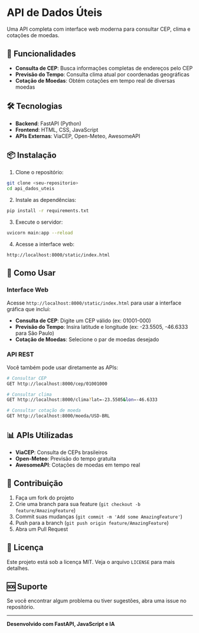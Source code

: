 # API de Dados Úteis

Uma API completa com interface web moderna para consultar CEP, clima e cotações de moedas.

## 🚀 Funcionalidades

- **Consulta de CEP**: Busca informações completas de endereços pelo CEP
- **Previsão do Tempo**: Consulta clima atual por coordenadas geográficas
- **Cotação de Moedas**: Obtém cotações em tempo real de diversas moedas

## 🛠️ Tecnologias

- **Backend**: FastAPI (Python)
- **Frontend**: HTML, CSS, JavaScript
- **APIs Externas**: ViaCEP, Open-Meteo, AwesomeAPI

## 📦 Instalação

1. Clone o repositório:
```bash
git clone <seu-repositorio>
cd api_dados_uteis
```

2. Instale as dependências:
```bash
pip install -r requirements.txt
```

3. Execute o servidor:
```bash
uvicorn main:app --reload
```

4. Acesse a interface web:
```
http://localhost:8000/static/index.html
```

## 🎯 Como Usar

### Interface Web
Acesse `http://localhost:8000/static/index.html` para usar a interface gráfica que inclui:

- **Consulta de CEP**: Digite um CEP válido (ex: 01001-000)
- **Previsão do Tempo**: Insira latitude e longitude (ex: -23.5505, -46.6333 para São Paulo)
- **Cotação de Moedas**: Selecione o par de moedas desejado

### API REST
Você também pode usar diretamente as APIs:

```bash
# Consultar CEP
GET http://localhost:8000/cep/01001000

# Consultar clima
GET http://localhost:8000/clima?lat=-23.5505&lon=-46.6333

# Consultar cotação de moeda
GET http://localhost:8000/moeda/USD-BRL
```

## 📊 APIs Utilizadas

- **ViaCEP**: Consulta de CEPs brasileiros
- **Open-Meteo**: Previsão do tempo gratuita
- **AwesomeAPI**: Cotações de moedas em tempo real

## 🤝 Contribuição

1. Faça um fork do projeto
2. Crie uma branch para sua feature (`git checkout -b feature/AmazingFeature`)
3. Commit suas mudanças (`git commit -m 'Add some AmazingFeature'`)
4. Push para a branch (`git push origin feature/AmazingFeature`)
5. Abra um Pull Request

## 📝 Licença

Este projeto está sob a licença MIT. Veja o arquivo `LICENSE` para mais detalhes.

## 🆘 Suporte

Se você encontrar algum problema ou tiver sugestões, abra uma issue no repositório.

---

**Desenvolvido com FastAPI, JavaScript e IA**
